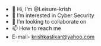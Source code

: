 - 👋 Hi, I’m @Leisure-krish
- 👀 I’m interested in Cyber Security 
- 💞️ I’m looking to collaborate on 
- 📫 How to reach me
- E-mail- krishkaslikar@yahoo.com
  

<!---
Leisure-krish/Leisure-krish is a ✨ special ✨ repository because its `README.md` (this file) appears on your GitHub profile.
You can click the Preview link to take a look at your changes.
--->
